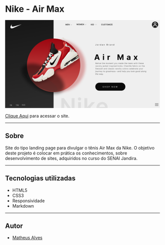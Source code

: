# Nike - Air Max

![](./img/screenshot.png)

[Clique Aqui](https://matheusalves099.github.io/projeto-nike/) para acessar o site.

---
## Sobre
Site do tipo landing page para divulgar o tênis Air Max da Nike.
O objetivo deste projeto é colocar em prática os conhecimentos, sobre desenvolvimento de sites, adquiridos no curso do SENAI Jandira.

---
## Tecnologias utilizadas
- HTML5
- CSS3
- Responsividade
- Markdown

---
## Autor
- [Matheus Alves](https://www.linkedin.com/in/matheusalvesreisdasilva/)
